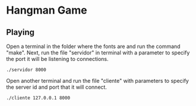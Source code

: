 # Hangman Game

## Playing
Open a terminal in the folder where the fonts are and run the command "make".
Next, run the file "servidor" in terminal with a parameter to specify the port it will be listening to connections. 
```
./servidor 8000
```
Open another terminal and run the file "cliente" with parameters to specify the server id and port that it will connect.
```
./cliente 127.0.0.1 8000
```
